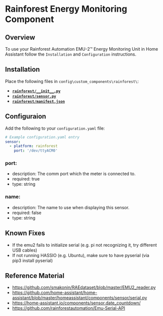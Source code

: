 # Rainforest Energy Monitoring Component

## Overview
To use your Rainforest Automation EMU-2™ Energy Monitoring Unit in Home Assistant follow the `Installation` and `Configuration` instructions.

## Installation
Place the following files in `config\custom_components\rainforest\`:
* [__`rainforest/__init__.py`__](./__init__.py)
* [__`rainforest/sensor.py`__](./sensor.py)
* [__`rainforest/manifest.json`__](./manifest.json)

## Configuraion
Add the following to your `configuration.yaml` file:

```yaml
# Example configuration.yaml entry
sensor:
  - platform: rainforest
    port: '/dev/ttyACM0'
```

### port:
  * description: The comm port which the meter is connected to.
  * required: true
  * type: string

### name:
  * description: The name to use when displaying this sensor.
  * required: false
  * type: string

## Known Fixes
  * If the emu2 fails to initialize serial (e.g. pi not recognizing it, try different USB cables)
  * If not running HASSIO (e.g. Ubuntu), make sure to have pyserial (via pip3 install pyserial)

## Reference Material
 * https://github.com/smakonin/RAEdataset/blob/master/EMU2_reader.py
 * https://github.com/home-assistant/home-assistant/blob/master/homeassistant/components/sensor/serial.py
 * https://home-assistant.io/components/sensor.date_countdown/
 * https://github.com/rainforestautomation/Emu-Serial-API
